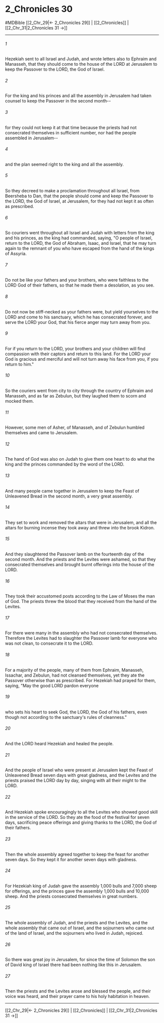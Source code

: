 # 2_Chronicles 30
#MDBible
[[2_Chr_29|← 2_Chronicles 29]] | [[2_Chronicles]] | [[2_Chr_31|2_Chronicles 31 →]]

***

###### 1 
Hezekiah sent to all Israel and Judah, and wrote letters also to Ephraim and Manasseh, that they should come to the house of the LORD at Jerusalem to keep the Passover to the LORD, the God of Israel. 

###### 2 
For the king and his princes and all the assembly in Jerusalem had taken counsel to keep the Passover in the second month-- 

###### 3 
for they could not keep it at that time because the priests had not consecrated themselves in sufficient number, nor had the people assembled in Jerusalem-- 

###### 4 
and the plan seemed right to the king and all the assembly. 

###### 5 
So they decreed to make a proclamation throughout all Israel, from Beersheba to Dan, that the people should come and keep the Passover to the LORD, the God of Israel, at Jerusalem, for they had not kept it as often as prescribed. 

###### 6 
So couriers went throughout all Israel and Judah with letters from the king and his princes, as the king had commanded, saying, "O people of Israel, return to the LORD, the God of Abraham, Isaac, and Israel, that he may turn again to the remnant of you who have escaped from the hand of the kings of Assyria. 

###### 7 
Do not be like your fathers and your brothers, who were faithless to the LORD God of their fathers, so that he made them a desolation, as you see. 

###### 8 
Do not now be stiff-necked as your fathers were, but yield yourselves to the LORD and come to his sanctuary, which he has consecrated forever, and serve the LORD your God, that his fierce anger may turn away from you. 

###### 9 
For if you return to the LORD, your brothers and your children will find compassion with their captors and return to this land. For the LORD your God is gracious and merciful and will not turn away his face from you, if you return to him." 

###### 10 
So the couriers went from city to city through the country of Ephraim and Manasseh, and as far as Zebulun, but they laughed them to scorn and mocked them. 

###### 11 
However, some men of Asher, of Manasseh, and of Zebulun humbled themselves and came to Jerusalem. 

###### 12 
The hand of God was also on Judah to give them one heart to do what the king and the princes commanded by the word of the LORD. 

###### 13 
And many people came together in Jerusalem to keep the Feast of Unleavened Bread in the second month, a very great assembly. 

###### 14 
They set to work and removed the altars that were in Jerusalem, and all the altars for burning incense they took away and threw into the brook Kidron. 

###### 15 
And they slaughtered the Passover lamb on the fourteenth day of the second month. And the priests and the Levites were ashamed, so that they consecrated themselves and brought burnt offerings into the house of the LORD. 

###### 16 
They took their accustomed posts according to the Law of Moses the man of God. The priests threw the blood that they received from the hand of the Levites. 

###### 17 
For there were many in the assembly who had not consecrated themselves. Therefore the Levites had to slaughter the Passover lamb for everyone who was not clean, to consecrate it to the LORD. 

###### 18 
For a majority of the people, many of them from Ephraim, Manasseh, Issachar, and Zebulun, had not cleansed themselves, yet they ate the Passover otherwise than as prescribed. For Hezekiah had prayed for them, saying, "May the good LORD pardon everyone 

###### 19 
who sets his heart to seek God, the LORD, the God of his fathers, even though not according to the sanctuary's rules of cleanness." 

###### 20 
And the LORD heard Hezekiah and healed the people. 

###### 21 
And the people of Israel who were present at Jerusalem kept the Feast of Unleavened Bread seven days with great gladness, and the Levites and the priests praised the LORD day by day, singing with all their might to the LORD. 

###### 22 
And Hezekiah spoke encouragingly to all the Levites who showed good skill in the service of the LORD. So they ate the food of the festival for seven days, sacrificing peace offerings and giving thanks to the LORD, the God of their fathers. 

###### 23 
Then the whole assembly agreed together to keep the feast for another seven days. So they kept it for another seven days with gladness. 

###### 24 
For Hezekiah king of Judah gave the assembly 1,000 bulls and 7,000 sheep for offerings, and the princes gave the assembly 1,000 bulls and 10,000 sheep. And the priests consecrated themselves in great numbers. 

###### 25 
The whole assembly of Judah, and the priests and the Levites, and the whole assembly that came out of Israel, and the sojourners who came out of the land of Israel, and the sojourners who lived in Judah, rejoiced. 

###### 26 
So there was great joy in Jerusalem, for since the time of Solomon the son of David king of Israel there had been nothing like this in Jerusalem. 

###### 27 
Then the priests and the Levites arose and blessed the people, and their voice was heard, and their prayer came to his holy habitation in heaven. 

***

[[2_Chr_29|← 2_Chronicles 29]] | [[2_Chronicles]] | [[2_Chr_31|2_Chronicles 31 →]]
